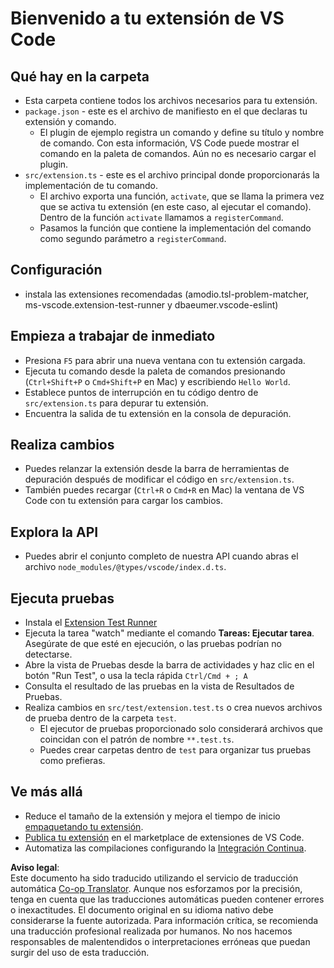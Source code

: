 <!--
CO_OP_TRANSLATOR_METADATA:
{
  "original_hash": "62b2632720dd39ef391d6b60b9b4bfb8",
  "translation_date": "2025-05-07T10:12:23+00:00",
  "source_file": "code/09.UpdateSamples/Aug/vscode/phiext/vsc-extension-quickstart.md",
  "language_code": "es"
}
-->
# Bienvenido a tu extensión de VS Code

## Qué hay en la carpeta

* Esta carpeta contiene todos los archivos necesarios para tu extensión.
* `package.json` - este es el archivo de manifiesto en el que declaras tu extensión y comando.
  * El plugin de ejemplo registra un comando y define su título y nombre de comando. Con esta información, VS Code puede mostrar el comando en la paleta de comandos. Aún no es necesario cargar el plugin.
* `src/extension.ts` - este es el archivo principal donde proporcionarás la implementación de tu comando.
  * El archivo exporta una función, `activate`, que se llama la primera vez que se activa tu extensión (en este caso, al ejecutar el comando). Dentro de la función `activate` llamamos a `registerCommand`.
  * Pasamos la función que contiene la implementación del comando como segundo parámetro a `registerCommand`.

## Configuración

* instala las extensiones recomendadas (amodio.tsl-problem-matcher, ms-vscode.extension-test-runner y dbaeumer.vscode-eslint)


## Empieza a trabajar de inmediato

* Presiona `F5` para abrir una nueva ventana con tu extensión cargada.
* Ejecuta tu comando desde la paleta de comandos presionando (`Ctrl+Shift+P` o `Cmd+Shift+P` en Mac) y escribiendo `Hello World`.
* Establece puntos de interrupción en tu código dentro de `src/extension.ts` para depurar tu extensión.
* Encuentra la salida de tu extensión en la consola de depuración.

## Realiza cambios

* Puedes relanzar la extensión desde la barra de herramientas de depuración después de modificar el código en `src/extension.ts`.
* También puedes recargar (`Ctrl+R` o `Cmd+R` en Mac) la ventana de VS Code con tu extensión para cargar los cambios.


## Explora la API

* Puedes abrir el conjunto completo de nuestra API cuando abras el archivo `node_modules/@types/vscode/index.d.ts`.

## Ejecuta pruebas

* Instala el [Extension Test Runner](https://marketplace.visualstudio.com/items?itemName=ms-vscode.extension-test-runner)
* Ejecuta la tarea "watch" mediante el comando **Tareas: Ejecutar tarea**. Asegúrate de que esté en ejecución, o las pruebas podrían no detectarse.
* Abre la vista de Pruebas desde la barra de actividades y haz clic en el botón "Run Test", o usa la tecla rápida `Ctrl/Cmd + ; A`
* Consulta el resultado de las pruebas en la vista de Resultados de Pruebas.
* Realiza cambios en `src/test/extension.test.ts` o crea nuevos archivos de prueba dentro de la carpeta `test`.
  * El ejecutor de pruebas proporcionado solo considerará archivos que coincidan con el patrón de nombre `**.test.ts`.
  * Puedes crear carpetas dentro de `test` para organizar tus pruebas como prefieras.

## Ve más allá

* Reduce el tamaño de la extensión y mejora el tiempo de inicio [empaquetando tu extensión](https://code.visualstudio.com/api/working-with-extensions/bundling-extension).
* [Publica tu extensión](https://code.visualstudio.com/api/working-with-extensions/publishing-extension) en el marketplace de extensiones de VS Code.
* Automatiza las compilaciones configurando la [Integración Continua](https://code.visualstudio.com/api/working-with-extensions/continuous-integration).

**Aviso legal**:  
Este documento ha sido traducido utilizando el servicio de traducción automática [Co-op Translator](https://github.com/Azure/co-op-translator). Aunque nos esforzamos por la precisión, tenga en cuenta que las traducciones automáticas pueden contener errores o inexactitudes. El documento original en su idioma nativo debe considerarse la fuente autorizada. Para información crítica, se recomienda una traducción profesional realizada por humanos. No nos hacemos responsables de malentendidos o interpretaciones erróneas que puedan surgir del uso de esta traducción.